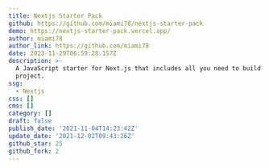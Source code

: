 ```yaml
---
title: Nextjs Starter Pack
github: https://github.com/miami78/nextjs-starter-pack
demo: https://nextjs-starter-pack.vercel.app/
author: miami78
author_link: https://github.com/miami78
date: 2023-11-29T06:59:28.157Z
description: >-
  A JavaScript starter for Next.js that includes all you need to build your next
  project.
ssg:
  - Nextjs
css: []
cms: []
category: []
draft: false
publish_date: '2021-11-04T14:23:42Z'
update_date: '2021-12-02T09:43:26Z'
github_star: 25
github_fork: 2
---
```

